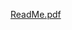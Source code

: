 [ReadMe.pdf](https://github.com/SezerBugday/Inventory-Tracking-System-WithPHP-/files/8501510/ReadMe.pdf)
